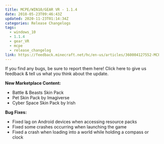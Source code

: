 ```yaml
---
title: MCPE/WIN10/GEAR VR - 1.1.4
date: 2018-05-23T09:46:43Z
updated: 2020-11-23T01:14:34Z
categories: Release Changelogs
tags:
  - windows_10
  - 1.1.4
  - gear_VR
  - mcpe
  - release_changelog
link: https://feedback.minecraft.net/hc/en-us/articles/360004127552-MCPE-WIN10-GEAR-VR-1-1-4
---
```


If you find any bugs, be sure to report them here! Click here to give us feedback & tell us what you think about the update.

  
**New Marketplace Content:**

- Battle & Beasts Skin Pack
- Pet Skin Pack by Imagiverse
- Cyber Space Skin Pack by Irish

  
**Bug Fixes:**

- Fixed lag on Android devices when accessing resource packs
- Fixed some crashes occurring when launching the game
- Fixed a crash when loading into a world while holding a compass or clock

<div>

 

</div>
